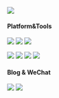 [![](https://count.getloli.com/get/@CHHHAN)](https://count.getloli.com)

#### Platform&Tools
[![](https://img.shields.io/badge/Ubuntu-arm64-e95420?style=flat-square&logo=ubuntu&logoColor=ffffff)](https://chomin.ink/)
[![](https://img.shields.io/badge/Windows-11-2376bc?style=flat-square&logo=windows&logoColor=ffffff)](https://www.microsoft.com/windows/get-windows-11)
[![](https://img.shields.io/badge/IDE-Visual%20Studio%20Code-blue?style=flat-square&logo=visual-studio-code&logoColor=ffffff)](https://code.visualstudio.com/)

[![](https://img.shields.io/badge/-Node.js-43853d?style=flat-square&logo=node.js&logoColor=ffffff)](https://nodejs.org/)
[![](https://img.shields.io/badge/-React.js-282c34?style=flat-square&logo=react&logoColor=ffffff)](https://reactjs.org/)
[![](https://img.shields.io/badge/-PHP-777BB4?style=flat-square&logo=php&logoColor=ffffff)](https://www.php.net/)
[![](https://img.shields.io/badge/-Golang-00acd7?style=flat-square&logo=go&logoColor=ffffff)](https://golang.org/)

#### Blog & WeChat
[![](https://img.shields.io/badge/-CHHHAN%20BLOG-4285F4?style=flat-square&logo=google%20chrome&logoColor=ffffff)](https://chomin.ink/)
![](https://img.shields.io/badge/-CHHHAN%E5%A4%87%E5%BF%98%E5%BD%95-7BB32E?style=flat-square&logo=wechat&logoColor=ffffff)
